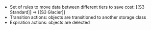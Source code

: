 - Set of rules to move data between different tiers to save cost: [[S3 Standard]] => [[S3 Glacier]]
- Transition actions: objects are transitioned to another storage class
- Expiration actions: objects are delected 